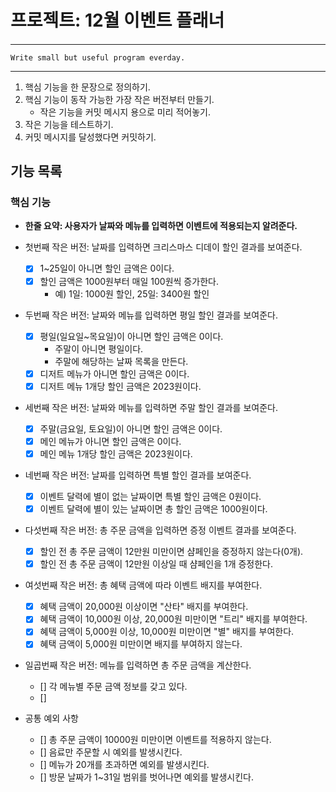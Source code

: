 # 프로젝트: 12월 이벤트 플래너

#### <Programming process>

---
    Write small but useful program everday.
---

1. 핵심 기능을 한 문장으로 정의하기.
2. 핵심 기능이 동작 가능한 가장 작은 버전부터 만들기.
   - 작은 기능을 커밋 메시지 용으로 미리 적어놓기.
3. 작은 기능을 테스트하기.
4. 커밋 메시지를 달성했다면 커밋하기.


## 기능 목록

### 핵심 기능

- **한줄 요약: 사용자가 날짜와 메뉴를 입력하면 이벤트에 적용되는지 알려준다.**

- 첫번째 작은 버전: 날짜를 입력하면 크리스마스 디데이 할인 결과를 보여준다.
  - [x] 1~25일이 아니면 할인 금액은 0이다.
  - [x] 할인 금액은 1000원부터 매일 100원씩 증가한다.
    - 예) 1일: 1000원 할인, 25일: 3400원 할인

- 두번째 작은 버전: 날짜와 메뉴를 입력하면 평일 할인 결과를 보여준다.
  - [x] 평일(일요일~목요일)이 아니면 할인 금액은 0이다.
    - 주말이 아니면 평일이다.
    - 주말에 해당하는 날짜 목록을 만든다.
  - [x] 디저트 메뉴가 아니면 할인 금액은 0이다.
  - [x] 디저트 메뉴 1개당 할인 금액은 2023원이다.

- 세번째 작은 버전: 날짜와 메뉴를 입력하면 주말 할인 결과를 보여준다.
  - [x] 주말(금요일, 토요일)이 아니면 할인 금액은 0이다.
  - [x] 메인 메뉴가 아니면 할인 금액은 0이다.
  - [x] 메인 메뉴 1개당 할인 금액은 2023원이다.

- 네번째 작은 버전: 날짜를 입력하면 특별 할인 결과를 보여준다.
  - [x] 이벤트 달력에 별이 없는 날짜이면 특별 할인 금액은 0원이다.
  - [x] 이벤트 달력에 별이 있는 날짜이면 총 할인 금액은 1000원이다.

- 다섯번째 작은 버전: 총 주문 금액을 입력하면 증정 이벤트 결과를 보여준다.
  - [x] 할인 전 총 주문 금액이 12만원 미만이면 샴페인을 증정하지 않는다(0개).
  - [x] 할인 전 총 주문 금액이 12만원 이상일 때 샴페인을 1개 증정한다.

- 여섯번째 작은 버전: 총 혜택 금액에 따라 이벤트 배지를 부여한다.
  - [x] 혜택 금액이 20,000원 이상이면 "산타" 배지를 부여한다.
  - [x] 혜택 금액이 10,000원 이상, 20,000원 미만이면 "트리" 배지를 부여한다.
  - [x] 혜택 금액이 5,000원 이상, 10,000원 미만이면 "별" 배지를 부여한다.
  - [x] 혜택 금액이 5,000원 미만이면 배지를 부여하지 않는다.

- 일곱번째 작은 버전: 메뉴를 입력하면 총 주문 금액을 계산한다.
  - [] 각 메뉴별 주문 금액 정보를 갖고 있다.
  - [] 

- 공통 예외 사항
  - [] 총 주문 금액이 10000원 미만이면 이벤트를 적용하지 않는다.
  - [] 음료만 주문할 시 예외를 발생시킨다.
  - [] 메뉴가 20개를 초과하면 예외를 발생시킨다.
  - [] 방문 날짜가 1~31일 범위를 벗어나면 예외를 발생시킨다.